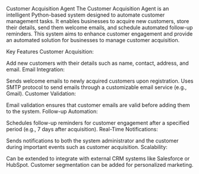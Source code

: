 Customer Acquisition Agent
The Customer Acquisition Agent is an intelligent Python-based system designed to automate customer management tasks. It enables businesses to acquire new customers, store their details, send them welcome emails, and schedule automated follow-up reminders. This system aims to enhance customer engagement and provide an automated solution for businesses to manage customer acquisition.

Key Features
Customer Acquisition:

Add new customers with their details such as name, contact, address, and email.
Email Integration:

Sends welcome emails to newly acquired customers upon registration.
Uses SMTP protocol to send emails through a customizable email service (e.g., Gmail).
Customer Validation:

Email validation ensures that customer emails are valid before adding them to the system.
Follow-up Automation:

Schedules follow-up reminders for customer engagement after a specified period (e.g., 7 days after acquisition).
Real-Time Notifications:

Sends notifications to both the system administrator and the customer during important events such as customer acquisition.
Scalability:

Can be extended to integrate with external CRM systems like Salesforce or HubSpot.
Customer segmentation can be added for personalized marketing.